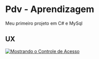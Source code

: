 # Pdv - Aprendizagem
 Meu primeiro projeto em C# e MySql
## UX 
[![Mostrando o Controle de Acesso](https://img.youtube.com/vi/LrFQabIvxQw/0.jpg)](https://www.youtube.com/watch?v=LrFQabIvxQw)
